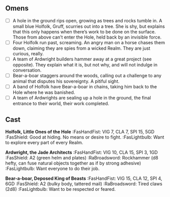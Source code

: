 ## Omens
- [ ] A hole in the ground rips open, growing as trees and rocks tumble in. A small blue Holfolk, Gruff, scurries out into a tree. She is shy, but explains that this only happens when there’s work to be done on the surface. Those from above can’t enter the Hole, held back by an invisible force.
- [ ] Four Holfolk run past, screaming. An angry man on a horse chases them down, claiming they are spies from a wicked Realm. They are just curious, really.
- [ ] A team of Ardwright builders hammer away at a great project (see opposite). They explain what it is, but not why, and will not indulge in conversation.
- [ ] Bear-a-boar staggers around the woods, calling out a challenge to any animal that disputes his sovereignty. A pitiful sight.
- [ ] A band of Holfolk have Bear-a-boar in chains, taking him back to the Hole where he was banished.
- [ ] A team of Ardwrights are sealing up a hole in the ground, the final entrance to their world, their work completed.

## Cast
**Holfolk, Little Ones of the Hole**
:FasHandFist: VIG 7, CLA 7, SPI 15, 5GD
:FasShield: Good at hiding. No means or desire to fight.
:FasLightbulb: Want to explore every part of every Realm.

**Ardwright, the Jade Architects**
:FasHandFist: VIG 10, CLA 15, SPI 3, 1GD
:FasShield: A2 (green helm and plates)
:RaBroadsword: Rockhammer (d8 hefty, can fuse natural objects together as if by strong adhesive)
:FasLightbulb: Want everyone to do their job.

**Bear-a-boar, Deposed King of Beasts**
:FasHandFist: VIG 15, CLA 12, SPI 4, 6GD
:FasShield: A2 (bulky body, tattered mail)
:RaBroadsword: Tired claws (2d8)
:FasLightbulb: Want to be respected or feared.